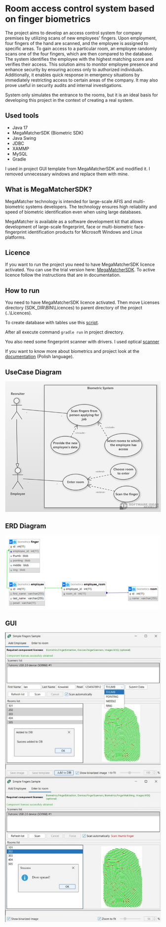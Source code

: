 # Room access control system based on finger biometrics

The project aims to develop an access control system for company premises by utilizing scans of new employees' fingers. Upon employment, four fingers of the hand are scanned, and the employee is assigned to specific areas. To gain access to a particular room, an employee randomly scans one of the four fingers, which are then compared to the database. The system identifies the employee with the highest matching score and verifies their access. This solution aims to monitor employee presence and enhance security by ensuring access only to authorized individuals. Additionally, it enables quick response in emergency situations by immediately restricting access to certain areas of the company. It may also prove useful in security audits and internal investigations.

System only simulates the entrance to the rooms, but it is an ideal basis for developing this project in the context of creating a real system. 

## Used tools

- Java 17
- MegaMatcherSDK (Biometric SDK)
- Java Swing
- JDBC
- XAMMP
- MySQL
- Gradle

I used in project GUI template from MegaMatcherSDK and modified it.
I removed unnecessary windows and replace them with mine.

## What is MegaMatcherSDK?

MegaMatcher technology is intended for large-scale AFIS and multi-biometric systems developers. 
The technology ensures high reliability and speed of biometric identification even when using large
databases.

MegaMatcher is available as a software development kit that allows development of large-scale
fingerprint, face or multi-biometric face-fingerprint identification products for Microsoft Windows 
and Linux platforms. 

## Licence

If you want to run the project you need to have MegaMatcherSDK licence activated. You can use the trial version here: [MegaMatcherSDK](https://www.neurotechnology.com/download.html#megamatcher_verifinger_verilook_verieye_sdk_trial). To active licence follow the instructions that are in documentation.

## How to run

You need to have MegaMatcherSDK licence activated. Then move Licenses directory (SDK_DIR\\BIN\\Licences) to parent directory of the project (..\\Licences).

To create database with tables use this [script](architecture/DB_build_script.sql).

After all execute command `gradle run` in project directory.

You also need some fingerprint scanner with drivers. I used optical [scanner](https://www.futronic-tech.com/pro-detail.php?pro_id=1543)

If you want to know more about biometrics and project look at the [documentation](architecture/DOCS_PL.pdf) (Polish language).

## UseCase Diagram

![UseCase_Diagram](architecture/UseCase_Diagram.png?raw=true)

## ERD Diagram

![ERD_DIAGRAM](architecture/DB_diagram.png?raw=true)

## GUI

![GUI_1](architecture/GUI_1.jpg?raw=true)
![GUI_1](architecture/GUI_2.jpg?raw=true)
